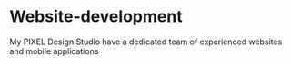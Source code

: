 # Website-development
 My PIXEL Design Studio have a dedicated team of experienced websites and mobile applications
